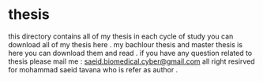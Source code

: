 # thesis
this directory contains all of my thesis in each cycle of study 
you can download all of my thesis here . 
my bachlour thesis and master thesis is here you can download them and read . if you have any question related to thesis 
please mail me : saeid.biomedical.cyber@gmail.com 
all right resirved for mohammad saeid tavana who is refer as author . 
